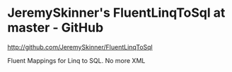 <!--
id: 450825326
link: http://kevinisom.info/post/450825326/jeremyskinners-fluentlinqtosql-at-master-github
slug: jeremyskinners-fluentlinqtosql-at-master-github
date: Tue Mar 16 2010 11:48:42 GMT+1300 (NZDT)
raw: {"blog_name":"kevinisom","id":450825326,"post_url":"http://kevinisom.info/post/450825326/jeremyskinners-fluentlinqtosql-at-master-github","slug":"jeremyskinners-fluentlinqtosql-at-master-github","type":"link","date":"2010-03-15 22:48:42 GMT","timestamp":1268693322,"state":"published","format":"html","reblog_key":"hYtkDWPM","tags":[],"short_url":"http://tmblr.co/Zw68YyQtmnk","highlighted":[],"feed_item":"http://github.com/JeremySkinner/FluentLinqToSql","from_feed_id":"650234","note_count":0,"title":"JeremySkinner's FluentLinqToSql at master - GitHub","url":"http://github.com/JeremySkinner/FluentLinqToSql","description":"<p>Fluent Mappings for Linq to SQL. No more XML</p>"}
publish: 2010-03-016
tags: 
title: JeremySkinner's FluentLinqToSql at master - GitHub
-->


JeremySkinner's FluentLinqToSql at master - GitHub
==================================================

<http://github.com/JeremySkinner/FluentLinqToSql>

Fluent Mappings for Linq to SQL. No more XML


